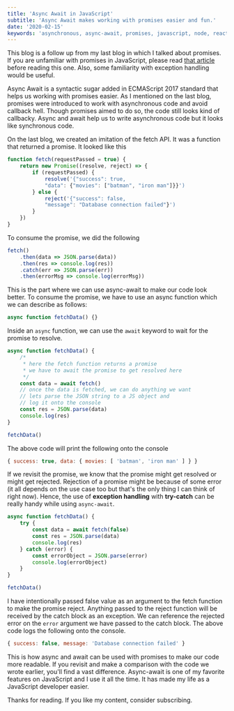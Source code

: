 ```yaml
---
title: 'Async Await in JavaScript'
subtitle: 'Async Await makes working with promises easier and fun.'
date: '2020-02-15'
keywords: 'asynchronous, async-await, promises, javascript, node, react, fetch'
---
```


This blog is a follow up from my last blog in which I talked about promises. If you are unfamiliar with promises in JavaScript, please read <a href='https://bigomega.dev/promises' target='_blank'>that article</a> before reading this one. Also, some familiarity with exception handling would be useful.

Async Await is a syntactic sugar added in ECMAScript 2017 standard that helps us working with promises easier. As I mentioned on the last blog, promises were introduced to work with asynchronous code and avoid callback hell. Though promises aimed to do so, the code still looks kind of callbacky. Async and await help us to write asynchronous code but it looks like synchronous code.

On the last blog, we created an imitation of the fetch API. It was a function that returned a promise. It looked like this

```js
function fetch(requestPassed = true) {
	return new Promise((resolve, reject) => {
		if (requestPassed) {
			resolve('{"success": true,
			"data": {"movies": ["batman", "iron man"]}}')
		} else {
			reject('{"success": false,
			"message": "Database connection failed"}')
		}
	})
}
```

To consume the promise, we did the following

```js
fetch()
	.then(data => JSON.parse(data))
	.then(res => console.log(res))
	.catch(err => JSON.parse(err))
	.then(errorMsg => console.log(errorMsg))
```

This is the part where we can use async-await to make our code look better. To consume the promise, we have to use an async function which we can describe as follows:

```js
async function fetchData() {}
```

Inside an `async` function, we can use the `await` keyword to wait for the promise to resolve.

```js
async function fetchData() {
	/*
	 * here the fetch function returns a promise
	 * we have to await the promise to get resolved here
	 */
	const data = await fetch()
	// once the data is fetched, we can do anything we want
	// lets parse the JSON string to a JS object and
	// log it onto the console
	const res = JSON.parse(data)
	console.log(res)
}

fetchData()
```

The above code will print the following onto the console

```js
{ success: true, data: { movies: [ 'batman', 'iron man' ] } } 
```

If we revisit the promise, we know that the promise might get resolved or might get rejected. Rejection of a promise might be because of some error (it all depends on the use case too but that's the only thing I can think of right now). Hence, the use of **exception handling** with **try-catch** can be really handy while using `async-await`.

```js
async function fetchData() {
	try {
		const data = await fetch(false)
		const res = JSON.parse(data)
		console.log(res)
	} catch (error) {
		const errorObject = JSON.parse(error)
		console.log(errorObject)
	}
}

fetchData()
```

I have intentionally passed false value as an argument to the fetch function to make the promise reject. Anything passed to the reject function will be received by the catch block as an exception. We can reference the rejected error on the `error` argument we have passed to the catch block. The above code logs the following onto the console.

```js
{ success: false, message: 'Database connection failed' } 
```

This is how async and await can be used with promises to make our code more readable. If you revisit and make a comparison with the code we wrote earlier, you'll find a vast difference. Async-await is one of my favorite features on JavaScript and I use it all the time. It has made my life as a JavaScript developer easier.

Thanks for reading. If you like my content, consider subscribing.
